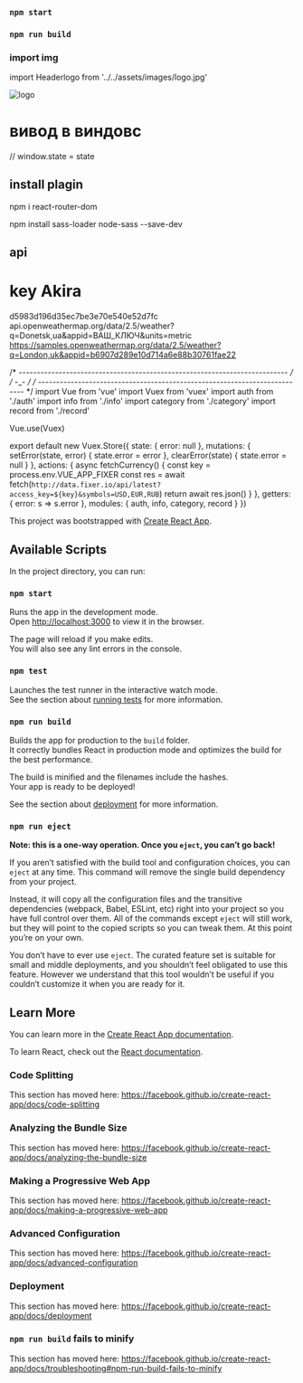 ### `npm start`
### `npm run build`








### import img
import Headerlogo from '../../assets/images/logo.jpg'

<img src={Headerlogo} alt="logo"/>






# вивод в виндовс
// window.state = state




## install plagin

npm i react-router-dom



<!-- install sass -->
npm install sass-loader node-sass --save-dev





## api 
# key Akira
d5983d196d35ec7be3e70e540e52d7fc
api.openweathermap.org/data/2.5/weather?q=Donetsk,ua&appid=ВАШ_КЛЮЧ&units=metric
https://samples.openweathermap.org/data/2.5/weather?q=London,uk&appid=b6907d289e10d714a6e88b30761fae22

<!-- ------------------------------ test api ------------------------------- -->
/* -------------------------------------------------------------------------- */
/*                                     -_-                                    */
/* -------------------------------------------------------------------------- */
import Vue from 'vue'
import Vuex from 'vuex'
import auth from './auth'
import info from './info'
import category from './category'
import record from './record'



Vue.use(Vuex)

export default new Vuex.Store({
  state: {
    error: null
  },
  mutations: {
    setError(state, error) {
      state.error = error
    },
    clearError(state) {
      state.error = null
    }
  },
  actions: {
    async fetchCurrency() {
      const key = process.env.VUE_APP_FIXER
      const res = await fetch(`http://data.fixer.io/api/latest?access_key=${key}&symbols=USD,EUR,RUB`)
      return await res.json()
    }
  },
  getters: {
    error: s => s.error
  },
  modules: {
    auth, info, category, record
  }
})

<!-- ------------------------------ test api ------------------------------- -->





This project was bootstrapped with [Create React App](https://github.com/facebook/create-react-app).

## Available Scripts

In the project directory, you can run:

### `npm start`

Runs the app in the development mode.<br />
Open [http://localhost:3000](http://localhost:3000) to view it in the browser.

The page will reload if you make edits.<br />
You will also see any lint errors in the console.

### `npm test`

Launches the test runner in the interactive watch mode.<br />
See the section about [running tests](https://facebook.github.io/create-react-app/docs/running-tests) for more information.

### `npm run build`

Builds the app for production to the `build` folder.<br />
It correctly bundles React in production mode and optimizes the build for the best performance.

The build is minified and the filenames include the hashes.<br />
Your app is ready to be deployed!

See the section about [deployment](https://facebook.github.io/create-react-app/docs/deployment) for more information.

### `npm run eject`

**Note: this is a one-way operation. Once you `eject`, you can’t go back!**

If you aren’t satisfied with the build tool and configuration choices, you can `eject` at any time. This command will remove the single build dependency from your project.

Instead, it will copy all the configuration files and the transitive dependencies (webpack, Babel, ESLint, etc) right into your project so you have full control over them. All of the commands except `eject` will still work, but they will point to the copied scripts so you can tweak them. At this point you’re on your own.

You don’t have to ever use `eject`. The curated feature set is suitable for small and middle deployments, and you shouldn’t feel obligated to use this feature. However we understand that this tool wouldn’t be useful if you couldn’t customize it when you are ready for it.

## Learn More

You can learn more in the [Create React App documentation](https://facebook.github.io/create-react-app/docs/getting-started).

To learn React, check out the [React documentation](https://reactjs.org/).

### Code Splitting

This section has moved here: https://facebook.github.io/create-react-app/docs/code-splitting

### Analyzing the Bundle Size

This section has moved here: https://facebook.github.io/create-react-app/docs/analyzing-the-bundle-size

### Making a Progressive Web App

This section has moved here: https://facebook.github.io/create-react-app/docs/making-a-progressive-web-app

### Advanced Configuration

This section has moved here: https://facebook.github.io/create-react-app/docs/advanced-configuration

### Deployment

This section has moved here: https://facebook.github.io/create-react-app/docs/deployment

### `npm run build` fails to minify

This section has moved here: https://facebook.github.io/create-react-app/docs/troubleshooting#npm-run-build-fails-to-minify
